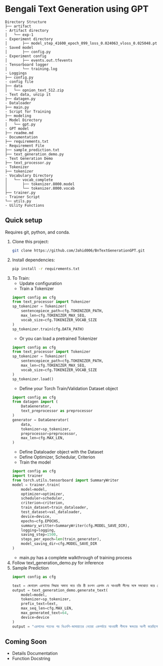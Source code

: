 # Bengali Text Generation using GPT


```
Directory Structure
├── artifact                                                             - Artifact directory
│   └── exp-1                                                            - Experiment directory
│       ├── model_step_41600_epoch_099_loss_0.024063_vloss_0.025048.pt   - Saved model
│       ├── config.py                                                    - Experiment config
│       ├── events.out.tfevents                                          - Tensorboard logger
│       └── training.log                                                 - Loggings
├── config.py                                                            - config file
├── data
│   └── opnion_text_512.zip                                              - Text data, unzip it
├── datagen.py                                                           - Dataloader
├── main.py                                                              - Script for Training
├── modeling                                                             - Model Directory
│   └── gpt.py                                                           - GPT model
├── readme.md                                                            - Documentation
├── requirements.txt                                                     - Requirement File
├── sample_prediction.txt
├── text_generation_demo.py                                              - Text Generation Demo
├── text_processor.py                                                    - Tokenizer
├── tokenizer                                                            - Vocabulary Directory
│   └── vocab_complete
│       ├── tokenizer.8000.model
│       └── tokenizer.8000.vocab
├── trainer.py                                                           - Trainer Script
└── utils.py                                                             - Uility Functions
```

## Quick setup

Requires git, python, and conda.

1. Clone this project:
    ```bash
    git clone https://github.com/Jahid006/BnTextGenerationGPT.git
    ```
2. Install dependencies:
    ```bash
    pip install -r requirements.txt
    ```
3. To Train:
    - Update configuration
    - Train a Tokenizer
    ```python
    import config as cfg
    from text_processor import Tokenizer
    sp_tokenizer = Tokenizer(
        sentencepiece_path=cfg.TOKENIZER_PATH,
        max_len=cfg.TOKENIZER_MAX_SEQ,
        vocab_size=cfg.TOKENIZER_VOCAB_SIZE
    )
    sp_tokenizer.train(cfg.DATA_PATH)
    ```
    - Or you can load a pretrained Tokenizer
    ```python
    import config as cfg
    from text_processor import Tokenizer
    sp_tokenizer = Tokenizer(
        sentencepiece_path=cfg.TOKENIZER_PATH,
        max_len=cfg.TOKENIZER_MAX_SEQ,
        vocab_size=cfg.TOKENIZER_VOCAB_SIZE
    )
    sp_tokenizer.load()
    ```
    - Define your Torch Train/Validation Dataset object
    ```python
    import config as cfg
    from datagen import (
        DataGenerator,
        text_preprocessor as preprocessor
    )
    generator = DataGenerator(
        data,
        tokenizer=sp_tokenizer,
        preprocessor=preprocessor,
        max_len=cfg.MAX_LEN,
    )
    ```
    - Define Dataloader object with the Dataset
    - Define Optimizer, Schedular, Criterion
    - Train the model
    ```python
    import config as cfg
    import trainer 
    from torch.utils.tensorboard import SummaryWriter
    model = trainer.train(
        model=model,
        optimizer=optimizer,
        scheduler=scheduler,
        criterion=criterion,
        train_dataset=train_dataloader,
        test_dataset=val_dataloader,
        device=device,
        epochs=cfg.EPOCHS,
        summary_writter=SummaryWriter(cfg.MODEL_SAVE_DIR),
        logging=logging,
        saving_step=1500,
        steps_per_epoch=len(train_generator),
        model_saving_dir=cfg.MODEL_SAVE_DIR
    )
    ```
    - main.py has a complete walkthrough of training process
4. Follow text_generation_demo.py for inference
5. Sample Prediction
    ```python
    import config as cfg

    text = জেনারেল এরশাদের সিদ্ধান্ত অমান্য করে তাঁর স্ত্রী রওশন এরশাদ যে আওয়ামী লীগের সঙ্গে সমঝোতা করে ফেলেছিলেন, সে কথাও সবার জানা। রওশন এরশাদের সিদ্ধান্তেই সেদিন জাতীয় পার্টির অন্য নেতারা মনোনয়নপত্র জমা দিয়েছেন এবং নির্বাচনে প্রতিদ্বন্দ্বিতা করেছেন। জেনারেল এরশাদের নামে যেসব আসনে মনোনয়নপত্র জমা পড়েছিল, সেগুলোর যথার্থতা নিয়েও তখন প্রশ্ন উঠেছিল।
    output = text_generation_demo.generate_text(
        model=model,
        tokenizer=sp_tokenizer,
        prefix_text=text,
        max_seq_len=cfg.MAX_LEN,
        max_generated_text=64,
        device=device
    )
    output = "এরশাদের পতনের পর বিএনপি-জামায়াতের নেতারা একপর্যায়ে আওয়ামী লীগকে ক্ষমতার অংশী করেছিলেন। এরশাদ ক্ষমতার অংশীদার ছিলেন।"
    ```


## Coming Soon
* Details Documentation
* Function Docstring